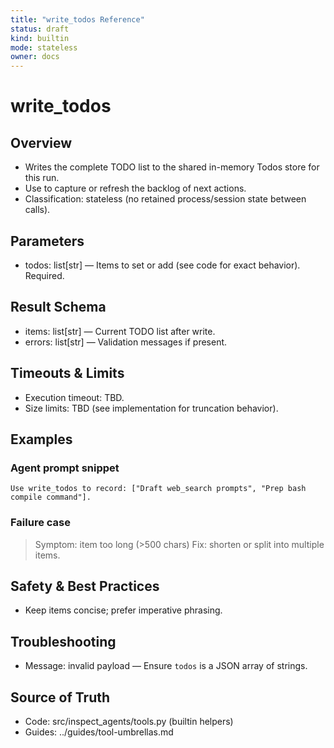 ```yaml
---
title: "write_todos Reference"
status: draft
kind: builtin
mode: stateless
owner: docs
---
```


# write_todos

## Overview
- Writes the complete TODO list to the shared in-memory Todos store for this run.
- Use to capture or refresh the backlog of next actions.
- Classification: stateless (no retained process/session state between calls).

## Parameters
- todos: list[str] — Items to set or add (see code for exact behavior). Required.

## Result Schema
- items: list[str] — Current TODO list after write.
- errors: list[str] — Validation messages if present.

## Timeouts & Limits
- Execution timeout: TBD.
- Size limits: TBD (see implementation for truncation behavior).

## Examples
### Agent prompt snippet
```
Use write_todos to record: ["Draft web_search prompts", "Prep bash compile command"].
```

### Failure case
> Symptom: item too long (>500 chars)
> Fix: shorten or split into multiple items.

## Safety & Best Practices
- Keep items concise; prefer imperative phrasing.

## Troubleshooting
- Message: invalid payload — Ensure `todos` is a JSON array of strings.

## Source of Truth
- Code: src/inspect_agents/tools.py (builtin helpers)
- Guides: ../guides/tool-umbrellas.md
